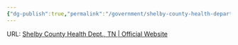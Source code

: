 ```yaml
---
{"dg-publish":true,"permalink":"/government/shelby-county-health-department/","noteIcon":"","created":"2025-01-31T14:11:24.434-06:00"}
---
```



URL: [Shelby County Health Dept., TN | Official Website](https://shelbytnhealth.com/)
